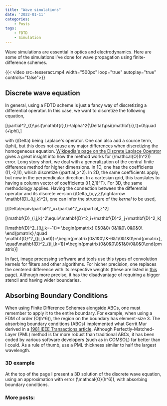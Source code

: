 ```yaml
---
title: "Wave simulations"
date: '2022-01-11'
categories: 
    - Posts
tags:
    - FDTD
    - Simulation
---
```


Wave simulations are essential in optics and electrodynamics. Here are some of the simulations I've done for wave propagation using finite-difference schemes.

{{< video src=tesseract.mp4 width="500px" loop="true" autoplay="true" controls="false">}}

## Discrete wave equation

In general, using a FDTD scheme is just a fancy way of discretizing a differential operator. In this case, we want to discretize the following equation,

\[\partial^2_{t}\psi(\mathbf{r},t)-\alpha^2{\Delta}\psi(\mathbf{r},t)=0\quad (+\phi),\]

with \(\Delta\) being Laplace's operator. One can also add a source term, \(\phi\), but this does not cause any major differences when discretizing the homogeneous equation. [Wikipedia's page on the Discrete Laplace Operator](https://en.wikipedia.org/wiki/Discrete_Laplace_operator) gives a great insight into how the method works for \(\mathcal{O}(h^2)\) error. Long story short, we deal with a generalization of the central finite difference method for higher dimensions. In 1D, one has the coefficients \((1,-2,1)\), which discretize \(\partial_x^2\). In 2D, the same coefficients apply, but now in the perpendicular direction. In a cartesian grid, this translates to having a column vector of coefficients \((1,2,1)^T\). For 3D, the same methodology applies. Having the connection between the differential operator and its discrete version \(\Delta_{x,y,z}\rightarrow \mathbf{D}_{i,j,k}^2\), one can infer the structure of the *kernel* to be used,

\[\Delta\equiv\partial^2_x+\partial^2_y+\partial_z^2\]

\[\mathbf{D}_{i,j,k}^2\equiv\mathbf{D}^2_i+\mathbf{D}^2_j+\mathbf{D}^2_k\]

\[\mathbf{D}^2_{(i,j,k=-1)}=
\begin{pmatrix}
0&0&0\\
0&1&0\\
0&0&0\\
\end{pmatrix},\quad \mathbf{D}^2_{(i,j,k=0)}=\begin{pmatrix}0&1&0\\1&-6&1\\0&1&0\end{pmatrix},\quad\mathbf{D}^2_{(i,j,k=1)}=\begin{pmatrix}0&0&0\\0&1&0\\0&0&0\end{pmatrix}\]

In fact, image processing software and tools use this types of convolution kernels for filters and other algorithms. For hicher precision, one replaces the centered difference with its respective weights (these are listed in [this page](https://en.wikipedia.org/wiki/Finite_difference_coefficient)). Although more precise, it has the disadvantage of requiring a bigger stencil and having wider boundaries.

## Absorbing Boundary Conditions

When using Finite Difference Schemes alongside ABCs, one must remember to apply it to the entire boundary. For example, when using a FDM of order \(O(h^6)\), the region on the boundary has element-size 3. The absorbing boundary conditions (ABCs) implemented what Gerrit Mur derived in a [1981 IEEE Transactions article](https://ieeexplore.ieee.org/abstract/document/4091495). Although Perfectly-Matched-Layer (PML) method is far more robust than traditional ABCs, it has been coded by various software developers (such as in COMSOL) far better than I could. As a rule of thumb, use a PML thickness similar to half the largest wavelength.

### 3D example

At the top of the page I present a 3D solution of the discrete wave equation, using an approximation with error \(\mathcal{O}(h^6)\), with absorbing boundary conditions.


### More posts: